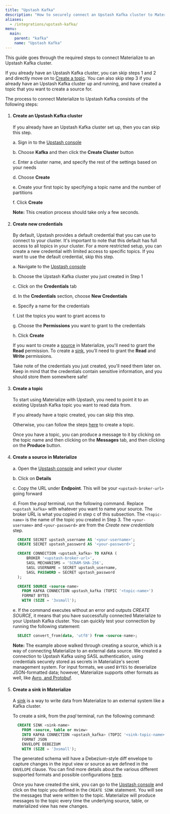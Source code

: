 ```yaml
---
title: "Upstash Kafka"
description: "How to securely connect an Upstash Kafka cluster to Materialize as a source or sink."
aliases:
  - /integrations/upstash-kafka/
menu:
  main:
    parent: "kafka"
    name: "Upstash Kafka"
---
```


This guide goes through the required steps to connect Materialize to an Upstash Kafka cluster.

If you already have an Upstash Kafka cluster, you can skip steps 1 and 2 and directly move on to [Create a topic](#create-a-topic). You can also skip step 3 if you already have an Upstash Kafka cluster up and running, and have created a topic that you want to create a source for.

The process to connect Materialize to Upstash Kafka consists of the following steps:
1. #### Create an Upstash Kafka cluster
    If you already have an Upstash Kafka cluster set up, then you can skip this step.

    a. Sign in to the [Upstash console](https://console.upstash.com/login)

    b. Choose **Kafka** and then click the **Create Cluster** button

    c. Enter a cluster name, and specify the rest of the settings based on your needs

    d. Choose **Create**

    e. Create your first topic by specifying a topic name and the number of partitions

    f. Click **Create**

    **Note:** This creation process should take only a few seconds.

2. #### Create new credentials

    By default, Upstash provides a default credential that you can use to connect to your cluster. It's important to note that this default has full access to all topics in your cluster. For a more restricted setup, you can create a new credential with limited access to specific topics. If you want to use the default credential, skip this step.

    a. Navigate to the [Upstash console](https://console.upstash.com/login)

    b. Choose the Upstash Kafka cluster you just created in Step 1

    c. Click on the **Credentials** tab

    d. In the **Credentials** section, choose **New Credentials**

    e. Specify a name for the credentials

    f. List the topics you want to grant access to

    g. Choose the **Permissions** you want to grant to the credentials

    h. Click **Create**

    If you want to create a [source](/sql/create-source/kafka/) in Materialize, you'll need to grant the **Read** permission. To create a [sink](/sql/create-sink/kafka/), you'll need to grant the **Read** and **Write** permissions.

    Take note of the credentials you just created, you'll need them later on. Keep in mind that the credentials contain sensitive information, and you should store them somewhere safe!

3. #### Create a topic
    To start using Materialize with Upstash, you need to point it to an existing Upstash Kafka topic you want to read data from.

    If you already have a topic created, you can skip this step.

    Otherwise, you can follow the steps [here](https://docs.upstash.com/kafka#create-a-topic) to create a topic.

    Once you have a topic, you can produce a message to it by clicking on the topic name and then clicking on the **Messages** tab, and then clicking on the **Produce** button.

4. #### Create a source in Materialize
    a. Open the [Upstash console](https://console.upstash.com/login) and select your cluster

    b. Click on **Details**

    c. Copy the URL under **Endpoint**. This will be your `<upstash-broker-url>` going forward

    d. From the _psql_ terminal, run the following command. Replace `<upstash_kafka>` with whatever you want to name your source. The broker URL is what you copied in step c of this subsection. The `<topic-name>` is the name of the topic you created in Step 3. The `<your-username>` and `<your-password>` are from the _Create new credentials_ step.

    ```sql
      CREATE SECRET upstash_username AS '<your-username>';
      CREATE SECRET upstash_password AS '<your-password>';

      CREATE CONNECTION <upstash_kafka> TO KAFKA (
          BROKER '<upstash-broker-url>',
          SASL MECHANISMS = 'SCRAM-SHA-256',
          SASL USERNAME = SECRET upstash_username,
          SASL PASSWORD = SECRET upstash_password
      );

      CREATE SOURCE <source-name>
        FROM KAFKA CONNECTION upstash_kafka (TOPIC '<topic-name>')
        FORMAT BYTES
        WITH (SIZE = '3xsmall');
    ```

    e. If the command executes without an error and outputs _CREATE SOURCE_, it means that you have successfully connected Materialize to your Upstash Kafka cluster. You can quickly test your connection by running the following statement:
    ```sql
      SELECT convert_from(data, 'utf8') from <source-name>;
    ```

    **Note:** The example above walked through creating a source, which is a way of connecting Materialize to an external data source. We created a connection to Upstash Kafka using SASL authentication, using credentials securely stored as secrets in Materialize's secret management system. For input formats, we used `BYTES` to deserialize JSON-formatted data; however, Materialize supports other formats as well, like [Avro, and Protobuf](/sql/create-source/kafka/#supported-formats).

5. #### Create a sink in Materialize

    A [sink](/sql/create-sink) is a way to write data from Materialize to an external system like a Kafka cluster.

    To create a sink, from the _psql_ terminal, run the following command:

    ```sql
      CREATE SINK <sink-name>
        FROM <source, table or mview>
        INTO KAFKA CONNECTION <upstash_kafka> (TOPIC '<sink-topic-name>')
        FORMAT JSON
        ENVELOPE DEBEZIUM
        WITH (SIZE = '3xsmall');
    ```

    The generated schema will have a Debezium-style diff envelope to capture changes in the input view or source as we defined in the `ENVELOPE` clause. You can find more details about the various different supported formats and possible configurations [here](/sql/create-sink/kafka/).

    Once you have created the sink, you can go to the [Upstash console](https://console.upstash.com/login) and click on the topic you defined in the `CREATE SINK` statement. You will see the messages that were written to the topic. Materialize will produce messages to the topic every time the underlying source, table, or materialized view has new changes.
